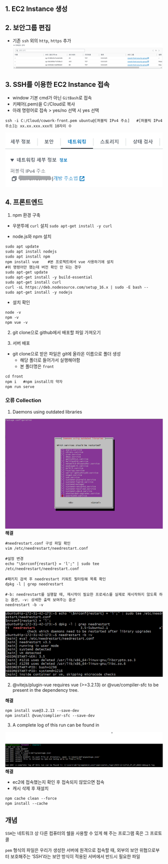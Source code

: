 ## 1. EC2 Instance 생성

## 2. 보안그룹 편집

- 기존 `ssh` 외의 `http`, `https` 추가
![Alt text](image-21.png)

## 3. SSH를 이용한 EC2 Instance 접속

- window 기본 cmd가 아닌 `GitBash`로 접속
- 키페어(.pem)을 C:/Cloud로 복사
- 아래 명령어로 접속 > yes/no 선택 시 yes 선택
```
ssh -i C:/Cloud/cowork-front.pem ubuntu@[퍼블릭 IPv4 주소]   #[퍼블릭 IPv4 주소]는 xx.xx.xxx.xxx의 10자리 수
```

![Alt text](image-20.png)

## 4. 프론트엔드

1. npm 환경 구축

- 우분투에 `curl` 설치
`sudo apt-get install -y curl`

- node.js와 npm 설치
```
sudo apt update
sudo apt install nodejs
sudo apt install npm
npm install vue    #본 프로젝트에서 vue 사용하기에 설치
#위 명령어만 했는데 버전 확인 안 되는 경우
sudo apt-get update
sudo apt-get install -y build-essential
sudo apt-get install curl
curl -sL https://deb.nodesource.com/setup_16.x | sudo -E bash --
sudo apt-get install -y nodejs
```

- 설치 확인
```
node -v
npm -v
npm vue -v
```


2. git clone으로 github에서 배포할 파일 가져오기

3. 서버 배포

- git clone으로 받은 파일은 git에 올라온 이름으로 폴더 생성 
    - 해당 폴더로 들어가서 실행해야함
    - 본 폴더명은 `front`
```
cd front
npm i   #npm install의 약자
npm run serve
```

### 오류 Collection

1. Daemons using outdated libraries

![Alt text](image-22.png)
**해결**
```
#needrestart.conf 구성 파일 확인
vim /etc/needrestart/needrestart.conf 

#설정 변경
echo "\$nrconf{restart} = 'l';" | sudo tee /etc/needrestart/needrestart.conf    

#패키지 검색 후 needrestart 키워트 필터링해 목록 확인
dpkg -l | grep needrestart  

#-b: needrestart를 실행할 때, 재시작이 필요한 프로세스를 실제로 재시작하지 않도록 하는 옵션, -v: 상세한 출력 보여주는 옵션
needrestart -b -v   
```

![Alt text](image-23.png)

2. @vitejs/plugin-vue requires vue (>=3.2.13) or @vue/compiler-sfc to be present in the dependency tree.

**해결**
```
npm install vue@3.2.13 --save-dev
npm install @vue/complier-sfc --save-dev
```

3. A complete log of this run can be found in

![Alt text](image-24.png)
**해결**
- ec2에 접속했는지 확인 후 접속되지 않았으면 접속
- 캐시 삭제 후 재설치
```
npm cache clean --force 
npm install --cache
```


## 개념

`SSH`는 네트워크 상 다른 컴퓨터의 쉘을 사용할 수 있게 해 주는 프로그램 혹은 그 프로토콜

`pem` 형식의 파일은 우리가 생성한 서버에 원격으로 접속할 때, 외부의 보안 위협으로부터 보호해주는 ‘SSH’라는 보안 방식이 적용된 서버에서 반드시 필요한 파일